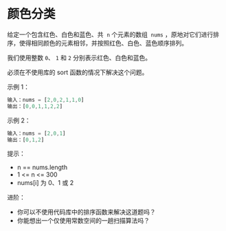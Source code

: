 # 颜色分类

给定一个包含红色、白色和蓝色、共  `n` 个元素的数组  `nums` ，原地对它们进行排序，使得相同颜色的元素相邻，并按照红色、白色、蓝色顺序排列。

我们使用整数 `0`、 `1` 和 `2` 分别表示红色、白色和蓝色。

必须在不使用库的 sort 函数的情况下解决这个问题。

示例 1：

```ts
输入：nums = [2,0,2,1,1,0]
输出：[0,0,1,1,2,2]
```

示例 2：

```ts
输入：nums = [2,0,1]
输出：[0,1,2]
```

提示：

- n == nums.length
- 1 <= n <= 300
- nums[i] 为 0、1 或 2

进阶：

- 你可以不使用代码库中的排序函数来解决这道题吗？
- 你能想出一个仅使用常数空间的一趟扫描算法吗？
